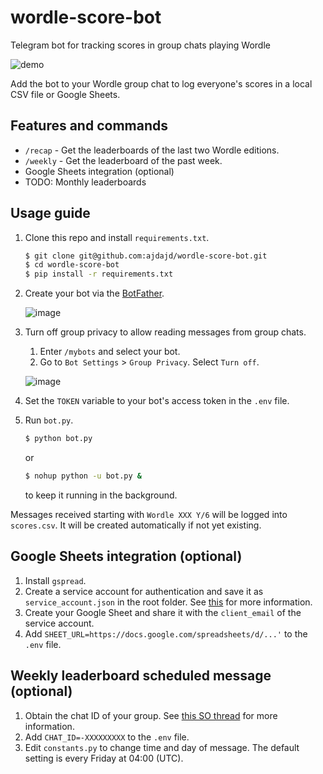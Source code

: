 # wordle-score-bot
Telegram bot for tracking scores in group chats playing Wordle

![demo](https://user-images.githubusercontent.com/13794421/152672850-daf0866d-312b-4f78-8238-68e9241a0ded.gif)

Add the bot to your Wordle group chat to log everyone's scores in a local CSV file or Google Sheets.

## Features and commands

- `/recap` - Get the leaderboards of the last two Wordle editions.
- `/weekly` - Get the leaderboard of the past week.
- Google Sheets integration (optional)
- TODO: Monthly leaderboards

## Usage guide

1. Clone this repo and install `requirements.txt`.

    ``` sh
    $ git clone git@github.com:ajdajd/wordle-score-bot.git
    $ cd wordle-score-bot
    $ pip install -r requirements.txt
    ```

2. Create your bot via the [BotFather](https://core.telegram.org/bots#6-botfather).

    ![image](https://user-images.githubusercontent.com/13794421/152684527-775f284f-923f-4555-93d9-4cbc1a617fec.png)
    
3. Turn off group privacy to allow reading messages from group chats.

   1. Enter `/mybots` and select your bot.
   2. Go to `Bot Settings` > `Group Privacy`. Select `Turn off`.

   ![image](https://user-images.githubusercontent.com/13794421/152685053-5a14ccf5-1320-470c-b8a3-354d21732854.png)

4. Set the `TOKEN` variable to your bot's access token in the `.env` file.
5. Run `bot.py`.

    ``` sh
    $ python bot.py
    ```

    or 

    ``` sh
    $ nohup python -u bot.py &
    ```
    
    to keep it running in the background.

Messages received starting with `Wordle XXX Y/6` will be logged into `scores.csv`. It will be created automatically if not yet existing.

## Google Sheets integration (optional)

1. Install `gspread`.
2. Create a service account for authentication and save it as `service_account.json` in the root folder. See [this](https://docs.gspread.org/en/latest/oauth2.html#for-bots-using-service-account) for more information.
3. Create your Google Sheet and share it with the `client_email` of the service account.
4. Add `SHEET_URL=https://docs.google.com/spreadsheets/d/...'` to the `.env` file.

## Weekly leaderboard scheduled message (optional)

1. Obtain the chat ID of your group. See [this SO thread](https://stackoverflow.com/questions/32423837/telegram-bot-how-to-get-a-group-chat-id) for more information.
2. Add `CHAT_ID=-XXXXXXXXX` to the `.env` file.
3. Edit `constants.py` to change time and day of message. The default setting is every Friday at 04:00 (UTC).
